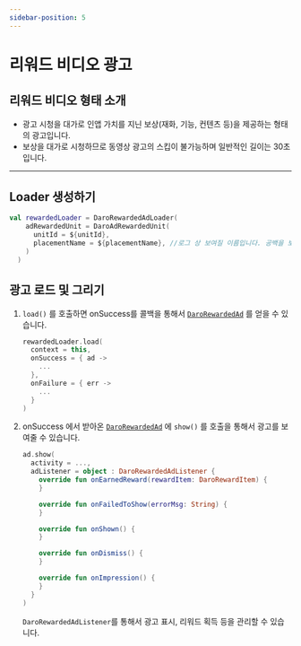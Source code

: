 ```yaml
---
sidebar-position: 5
---
```


# 리워드 비디오 광고

## 리워드 비디오 형태 소개

- 광고 시청을 대가로 인앱 가치를 지닌 보상(재화, 기능, 컨텐츠 등)을 제공하는 형태의 광고입니다.
- 보상을 대가로 시청하므로 동영상 광고의 스킵이 불가능하며 일반적인 길이는 30초입니다.

---

## Loader 생성하기

```kotlin
val rewardedLoader = DaroRewardedAdLoader(
    adRewardedUnit = DaroAdRewardedUnit(
      unitId = ${unitId},
      placementName = ${placementName}, //로그 상 보여질 이름입니다. 공백을 보내도 무관합니다.
    )
  )
```

## 광고 로드 및 그리기

1. `load()` 를 호출하면 onSuccess를 콜백을 통해서 [`DaroRewardedAd`](https://delightroom.github.io/daro-android-docs/daro/droom.daro.lib.reward/-daro-rewarded-ad/index.html) 를 얻을 수 있습니다.

   ```kotlin
   rewardedLoader.load(
     context = this,
     onSuccess = { ad ->
       ...
     },
     onFailure = { err ->
       ...
     }
   )
   ```

2. onSuccess 에서 받아온 [`DaroRewardedAd`](https://delightroom.github.io/daro-android-docs/daro/droom.daro.lib.reward/-daro-rewarded-ad/index.html) 에 `show()` 를 호출을 통해서 광고를 보여줄 수 있습니다.

   ```kotlin
   ad.show(
     activity = ...,
     adListener = object : DaroRewardedAdListener {
       override fun onEarnedReward(rewardItem: DaroRewardItem) {
       }

       override fun onFailedToShow(errorMsg: String) {
       }

       override fun onShown() {
       }

       override fun onDismiss() {
       }

       override fun onImpression() {
       }
     }
   )
   ```

   `DaroRewardedAdListener`를 통해서 광고 표시, 리워드 획득 등을 관리할 수 있습니다.
